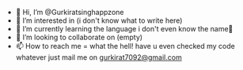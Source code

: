 - 👋 Hi, I’m @Gurkiratsinghappzone
- 👀 I’m interested in (i don't know what to write here)
- 🌱 I’m currently learning the language i don't even know the name🥲
- 💞️ I’m looking to collaborate on (empty)
- 📫 How to reach me = what the hell! have u even checked my code whatever just mail me on gurkirat7092@gmail.com

<!---
Gurkiratsinghappzone/Gurkiratsinghappzone is a ✨ special ✨ repository because its `README.md` (this file) appears on your GitHub profile.
You can click the Preview link to take a look at your changes.
--->
